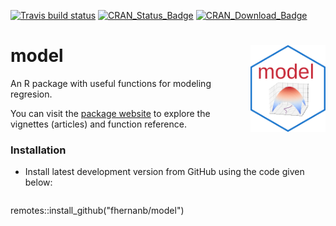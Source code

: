 [![Travis build status](https://travis-ci.org/fhernanb/model.svg?branch=master)](https://travis-ci.org/fhernanb/model)
[![CRAN\_Status\_Badge](http://www.r-pkg.org/badges/version-ago/model)](https://cran.r-project.org/package=model)
[![CRAN\_Download\_Badge](http://cranlogs.r-pkg.org/badges/model)](https://cran.r-project.org/package=model) 

# model <img src="man/figures/logo.png" align="right" alt="" width="120" />

An R package with useful functions for modeling regresion.

You can visit the [package website](https://fhernanb.github.io/model/index.html) to explore the vignettes (articles) and function reference. 

### Installation

* Install latest development version from GitHub using the code given below:
  
  ```r
remotes::install_github("fhernanb/model")
```

